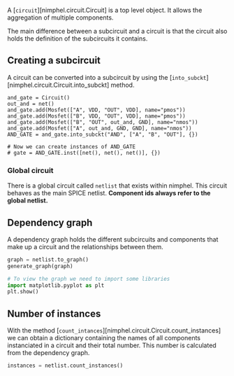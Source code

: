 A [`circuit`][nimphel.circuit.Circuit] is a top level object. It allows the aggregation of multiple components.

The main difference between a subcircuit and a circuit is that the circuit also holds the definition of the subcircuits it contains.

## Creating a subcircuit

A circuit can be converted into a subcircuit by using the [`into_subckt`][nimphel.circuit.Circuit.into_subckt] method.

```{.py3 title="Example of creating an AND gate"}
and_gate = Circuit()
out_and = net()
and_gate.add(Mosfet(["A", VDD, "OUT", VDD], name="pmos"))
and_gate.add(Mosfet(["B", VDD, "OUT", VDD], name="pmos"))
and_gate.add(Mosfet(["B", "OUT", out_and, GND], name="nmos"))
and_gate.add(Mosfet(["A", out_and, GND, GND], name="nmos"))
AND_GATE = and_gate.into_subckt("AND", ["A", "B", "OUT"], {})

# Now we can create instances of AND_GATE
# gate = AND_GATE.inst([net(), net(), net()], {})
```


### Global circuit

There is a global circuit called ``netlist`` that exists within nimphel. This circuit behaves as the main SPICE netlist. **Component ids always refer to the global netlist.**


## Dependency graph

A dependency graph holds the different subcircuits and components that make up a circuit and the relationships between them.

```python
graph = netlist.to_graph()
generate_graph(graph)

# To view the graph we need to import some libraries
import matplotlib.pyplot as plt
plt.show()
```

## Number of instances

With the method [`count_intances`][nimphel.circuit.Circuit.count_instances] we can obtain a dictionary containing the names of all components instanciated in a circuit and their total number. This number is calculated from the dependency graph.

```python
instances = netlist.count_instances()
```

